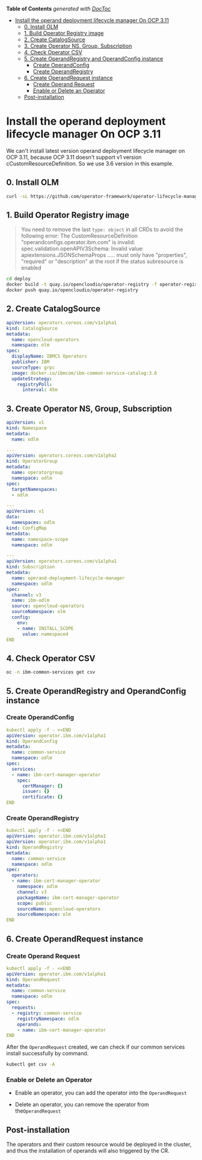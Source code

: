 <!-- START doctoc generated TOC please keep comment here to allow auto update -->
<!-- DON'T EDIT THIS SECTION, INSTEAD RE-RUN doctoc TO UPDATE -->
**Table of Contents**  *generated with [DocToc](https://github.com/thlorenz/doctoc)*

- [Install the operand deployment lifecycle manager On OCP 3.11](#install-the-operand-deployment-lifecycle-manager-on-ocp-311)
  - [0. Install OLM](#0-install-olm)
  - [1. Build Operator Registry image](#1-build-operator-registry-image)
  - [2. Create CatalogSource](#2-create-catalogsource)
  - [3. Create Operator NS, Group, Subscription](#3-create-operator-ns-group-subscription)
  - [4. Check Operator CSV](#4-check-operator-csv)
  - [5. Create OperandRegistry and OperandConfig instance](#5-create-operandregistry-and-operandconfig-instance)
    - [Create OperandConfig](#create-operandconfig)
    - [Create OperandRegistry](#create-operandregistry)
  - [6. Create OperandRequest instance](#6-create-operandrequest-instance)
    - [Create Operand Request](#create-operand-request)
    - [Enable or Delete an Operator](#enable-or-delete-an-operator)
  - [Post-installation](#post-installation)

<!-- END doctoc generated TOC please keep comment here to allow auto update -->

# Install the operand deployment lifecycle manager On OCP 3.11

We can't install latest version operand deployment lifecycle manager on OCP 3.11, because OCP 3.11 doesn't support v1 version cCustomResourceDefinition. So we use 3.6 version in this example.
## 0. Install OLM

```bash
curl -sL https://github.com/operator-framework/operator-lifecycle-manager/releases/download/0.13.0/install.sh | bash -s 0.13.0
```

## 1. Build Operator Registry image

> You need to remove the last `type: object` in all CRDs to avoid the following error: The CustomResourceDefinition "operandconfigs.operator.ibm.com" is invalid: spec.validation.openAPIV3Schema: Invalid value: apiextensions.JSONSchemaProps ..... must only have "properties", "required" or "description" at the root if the status subresource is enabled

```bash
cd deploy
docker build -t quay.io/opencloudio/operator-registry -f operator-registry.Dockerfile .
docker push quay.io/opencloudio/operator-registry
```

## 2. Create CatalogSource

```yaml
apiVersion: operators.coreos.com/v1alpha1
kind: CatalogSource
metadata:
  name: opencloud-operators
  namespace: olm
spec:
  displayName: IBMCS Operators
  publisher: IBM
  sourceType: grpc
  image: docker.io/ibmcom/ibm-common-service-catalog:3.6
  updateStrategy:
    registryPoll:
      interval: 45m
```

## 3. Create Operator NS, Group, Subscription

```yaml
apiVersion: v1
kind: Namespace
metadata:
  name: odlm

---
apiVersion: operators.coreos.com/v1alpha2
kind: OperatorGroup
metadata:
  name: operatorgroup
  namespace: odlm
spec:
  targetNamespaces:
  - odlm

---
apiVersion: v1
data:
  namespaces: odlm
kind: ConfigMap
metadata:
  name: namespace-scope
  namespace: odlm

---
apiVersion: operators.coreos.com/v1alpha1
kind: Subscription
metadata:
  name: operand-deployment-lifecycle-manager
  namespace: odlm
spec:
  channel: v3
  name: ibm-odlm
  source: opencloud-operators
  sourceNamespace: olm
  config:
    env:
    - name: INSTALL_SCOPE
      value: namespaced
END
```

## 4. Check Operator CSV

```bash
oc -n ibm-common-services get csv
```

## 5. Create OperandRegistry and OperandConfig instance

### Create OperandConfig

```yaml
kubectl apply -f - <<END
apiVersion: operator.ibm.com/v1alpha1
kind: OperandConfig
metadata:
  name: common-service
  namespace: odlm
spec:
  services:
  - name: ibm-cert-manager-operator
    spec:
      certManager: {}
      issuer: {}
      certificate: {}
END
```

### Create OperandRegistry

```yaml
kubectl apply -f - <<END
apiVersion: operator.ibm.com/v1alpha1
apiVersion: operator.ibm.com/v1alpha1
kind: OperandRegistry
metadata:
  name: common-service
  namespace: odlm
spec:
  operators:
  - name: ibm-cert-manager-operator
    namespace: odlm
    channel: v3
    packageName: ibm-cert-manager-operator
    scope: public
    sourceName: opencloud-operators
    sourceNamespace: olm
END
```

## 6. Create OperandRequest instance

### Create Operand Request

```yaml
kubectl apply -f - <<END
apiVersion: operator.ibm.com/v1alpha1
kind: OperandRequest
metadata:
  name: common-service
  namespace: odlm
spec:
  requests:
  - registry: common-service
    registryNamespace: odlm
    operands:
    - name: ibm-cert-manager-operator
END
```

After the `OperandRequest` created, we can check if our common services install successfully by command.

```bash
kubectl get csv -A
```

### Enable or Delete an Operator

- Enable an operator, you can add the operator into the `OperandRequest`

- Delete an operator, you can remove the operator from the`OperandRequest`

## Post-installation

The operators and their custom resource would be deployed in the cluster, and thus the installation of operands will also triggered by the CR.
